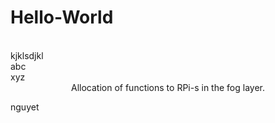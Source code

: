 # Hello-World
<br />
kjklsdjkl <br />
abc <br />
xyz

<div align="center">Allocation of functions to RPi-s in the fog layer.</div>


nguyet

